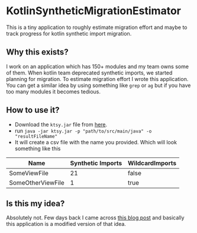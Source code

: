 # KotlinSyntheticMigrationEstimator
This is a tiny application to roughly estimate migration effort and maybe to track progress for kotlin synthetic import migration.


## Why this exists?
I work on an application which has 150+ modules and my team owns some of them. When kotlin team deprecated synthetic imports, we started planning for migration. To estimate migration effort I wrote this application. You can get a similar idea by using something like `grep` or `ag` but if you have too many modules it becomes tedious.  


## How to use it?
- Download the `ktsy.jar` file from [here](https://github.com/iamBedant/KotlinSyntheticMigrationEstimator/releases/tag/0.0.1).
- run `java -jar ktsy.jar -p "path/to/src/main/java" -o "resultFileName"`
- It will create a csv file with the name you provided. Which will look something like this

|Name|Synthetic Imports  | WildcardImports |
|--|--|--|
| SomeViewFile | 21  |false |
| SomeOtherViewFile | 1  |true |

## Is this my idea?
Absolutely not. Few days back I came across [this blog post](https://obvious.in/blog/estimating-the-android-architecture-migration-for-simple) and basically this application is a modified version of that idea.
